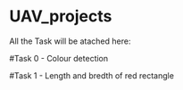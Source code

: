 # UAV_projects
 
 All the Task will be atached here:
 
 #Task 0 - Colour detection
 
 #Task 1 - Length and bredth of red rectangle
